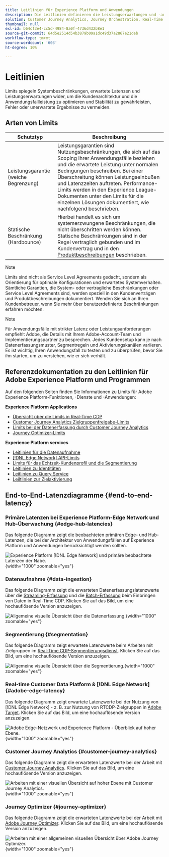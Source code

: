 ```yaml
---
title: Leitlinien für Experience Platform und Anwendungen
description: Die Leitlinien definieren die Leistungserwartungen und -auswirkung auf die Komponenten und Services in Adobe Experience Platform und den entsprechenden Anwendungen
solution: Customer Journey Analytics, Journey Orchestration, Real-Time Customer Data Platform
thumbnail: null
exl-id: b64cf3e4-cc5d-4984-8a0f-4736d432b8e1
source-git-commit: 64d5e2514d54b3879b09a1dc49d37a2867e21deb
workflow-type: tm+mt
source-wordcount: '603'
ht-degree: 10%

---
```



# Leitlinien
Limits spiegeln Systembeschränkungen, erwartete Latenzen und Leistungserwartungen wider, um die Kundenarchitektur und die Anwendungsfallleistung zu optimieren und Stabilität zu gewährleisten, Fehler oder unerwartete Ergebnisse zu vermeiden.

## Arten von Limits

| Schutztyp | Beschreibung |
|---|---|
| Leistungsgarantie (weiche Begrenzung) | Leistungsgarantien sind Nutzungsbeschränkungen, die sich auf das Scoping Ihrer Anwendungsfälle beziehen und die erwartete Leistung unter normalen Bedingungen beschreiben. Bei einer Überschreitung können Leistungseinbußen und Latenzzeiten auftreten. Performance-Limits werden in den Experience League-Dokumenten unter den Limits für die einzelnen Lösungen dokumentiert, wie nachfolgend beschrieben. |
| Statische Beschränkung (Hardbounce) | Hierbei handelt es sich um systemerzwungene Beschränkungen, die nicht überschritten werden können. Statische Beschränkungen sind in der Regel vertraglich gebunden und im Kundenvertrag und in den [Produktbeschreibungen](https://helpx.adobe.com/legal/product-descriptions.html) beschrieben. |

>[!NOTE]
>
> Limits sind nicht als Service Level Agreements gedacht, sondern als Orientierung für optimale Konfigurationen und erwartetes Systemverhalten. Sämtliche Garantien, die System- oder vertragliche Beschränkungen oder Service Level Agreements sind, werden speziell in den Kundenverträgen und Produktbeschreibungen dokumentiert. Wenden Sie sich an Ihren Kundenbetreuer, wenn Sie mehr über benutzerdefinierte Beschränkungen erfahren möchten.

>[!NOTE]
>
> Für Anwendungsfälle mit strikter Latenz oder Leistungsanforderungen empfiehlt Adobe, die Details mit Ihrem Adobe-Account-Team und Implementierungspartner zu besprechen. Jedes Kundensetup kann je nach Datenerfassungsmuster, Segmentregeln und Aktivierungskanälen variieren. Es ist wichtig, Ihren Anwendungsfall zu testen und zu überprüfen, bevor Sie ihn starten, um zu verstehen, wie er sich verhält.

## Referenzdokumentation zu den Leitlinien für Adobe Experience Platform und Programmen

Auf den folgenden Seiten finden Sie Informationen zu Limits für Adobe Experience Platform-Funktionen, -Dienste und -Anwendungen:

**Experience Platform Applications**

* [Übersicht über die Limits in Real-Time CDP](https://experienceleague.adobe.com/docs/experience-platform/rtcdp/guardrails/overview.html)
* [Customer Journey Analytics Zielgruppenfreigabe-Limits](https://experienceleague.adobe.com/docs/analytics-platform/using/cja-components/audiences/publish.html#latency)
* [Limits bei der Datenerfassung durch Customer Journey Analytics](https://experienceleague.adobe.com/docs/experience-platform/sources/connectors/adobe-applications/analytics.html#what-is-the-expected-latency-for-analytics-data-on-platform%3F)
* [Journey Optimizer-Limits](https://experienceleague.adobe.com/docs/journey-optimizer/using/get-started/guardrails.html)

**Experience Platform services**

* [Leitlinien für die Datenaufnahme](https://experienceleague.adobe.com/docs/experience-platform/ingestion/guardrails.html)
* [[!DNL Edge Network] API-Limits](https://experienceleague.adobe.com/docs/experience-platform/edge-network-server-api/guardrails.html)
* [Limits für das Echtzeit-Kundenprofil und die Segmentierung](https://experienceleague.adobe.com/docs/experience-platform/profile/guardrails.html?lang=de)
* [Leitlinien zu Identitäten](https://experienceleague.adobe.com/docs/experience-platform/identity/guardrails.html?lang=de)
* [Leitlinien zu Query Service](https://experienceleague.adobe.com/docs/experience-platform/query/guardrails.html?lang=de)
* [Leiltlinien zur Zielaktivierung](https://experienceleague.adobe.com/docs/experience-platform/destinations/guardrails.html?lang=de)

## End-to-End-Latenzdiagramme {#end-to-end-latency}

### Primäre Latenzen bei Experience Platform-Edge Network und Hub-Überwachung {#edge-hub-latencies}

Das folgende Diagramm zeigt die beobachteten primären Edge- und Hub-Latenzen, die bei der Architektur von Anwendungsfällen auf Experience Platform und Anwendungen berücksichtigt werden sollten.

![Experience Platform [!DNL Edge Network] und primäre beobachtete Latenzen der Nabe.](/help/blueprints/experience-platform/deployment/assets/aep_edge_hub_latency_v1.svg "Experience Platform Edge Network- und Hub-primäre beobachtete Latenzen"){width="1000" zoomable="yes"}

### Datenaufnahme {#data-ingestion}

Das folgende Diagramm zeigt die erwarteten Datenerfassungslatenzwerte über die [Streaming-Erfassung](https://experienceleague.adobe.com/docs/experience-platform/ingestion/streaming/overview.html) und die [Batch-Erfassung](https://experienceleague.adobe.com/docs/experience-platform/ingestion/batch/getting-started.html?lang=de) beim Einbringen von Daten in Real-Time CDP. Klicken Sie auf das Bild, um eine hochauflösende Version anzuzeigen.

![Allgemeine visuelle Übersicht über die Datenerfassung.](/help/blueprints/experience-platform/deployment/assets/aep_data_flow_guardrails.svg "Allgemeine visuelle Übersicht über die Datenerfassung und Latenzwerte"){width="1000" zoomable="yes"}

### Segmentierung {#segmentation}

Das folgende Diagramm zeigt erwartete Latenzwerte beim Arbeiten mit Zielgruppen im [Real-Time CDP-Segmentierungsdienst](https://experienceleague.adobe.com/docs/experience-platform/segmentation/home.html?lang=de). Klicken Sie auf das Bild, um eine hochauflösende Version anzuzeigen.

![Allgemeine visuelle Übersicht über die Segmentierung.](/help/blueprints/experience-platform/deployment/assets/segmentation_guardrails.svg "Visuelle Übersicht über die Segmentierung auf hoher Ebene und Latenzwerte"){width="1000" zoomable="yes"}

### Real-time Customer Data Platform &amp; [!DNL Edge Network] {#adobe-edge-latency}

Das folgende Diagramm zeigt erwartete Latenzwerte bei der Nutzung von [!DNL Edge Network] - z. B. zur Nutzung von RTCDP-Zielgruppen in [Adobe Target](https://experienceleague.adobe.com/docs/experience-platform/destinations/catalog/personalization/adobe-target-connection.html?lang=de). Klicken Sie auf das Bild, um eine hochauflösende Version anzuzeigen.

![Adobe Edge-Netzwerk und Experience Platform - Überblick auf hoher Ebene.](/help/blueprints/experience-platform/deployment/assets/RTCDP_Edge_guardrails.svg "Exportieren von Zielgruppen in Adobe Target - Überblick und Latenz auf hoher Ebene"){width="1000" zoomable="yes"}

### Customer Journey Analytics     {#customer-journey-analytics}

Das folgende Diagramm zeigt die erwarteten Latenzwerte bei der Arbeit mit [Customer Journey Analytics](https://experienceleague.adobe.com/docs/analytics-platform/using/cja-overview/cja-overview.html?lang=en). Klicken Sie auf das Bild, um eine hochauflösende Version anzuzeigen.

![Arbeiten mit einer visuellen Übersicht auf hoher Ebene mit Customer Journey Analytics.](/help/blueprints/experience-platform/deployment/assets/CJA_guardrails.svg "Arbeiten mit Customer Journey Analytics einer allgemeinen visuellen Übersicht und Latenzwerten"){width="1000" zoomable="yes"}

### Journey Optimizer   {#journey-optimizer}

Das folgende Diagramm zeigt die erwarteten Latenzwerte bei der Arbeit mit [Adobe Journey Optimizer](https://experienceleague.adobe.com/docs/journey-optimizer/using/get-started/get-started.html?lang=en). Klicken Sie auf das Bild, um eine hochauflösende Version anzuzeigen.

![Arbeiten mit einer allgemeinen visuellen Übersicht über Adobe Journey Optimizer.](/help/blueprints/experience-platform/deployment/assets/AJO_guardrails.svg "Arbeiten mit Adobe Journey Optimizer - Überblick und Latenzwerten auf hoher Ebene"){width="1000" zoomable="yes"}